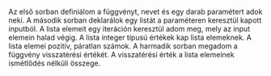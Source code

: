 Az első sorban definiálom a függvényt, nevet és egy darab paramétert adok neki. 
A második sorban deklarálok egy listát a paraméteren keresztül kapott inputból. A lista elemeit egy iteráción keresztül adom meg, mely az input elemein halad végig. A lista integer típusú értékek kap lista elemeknek. A lista elemei pozitív, páratlan számok.
A harmadik sorban megadom a függvény visszatérési értékét. A visszatérési érték a lista elemeinek ismétlődés nélküli összege.
